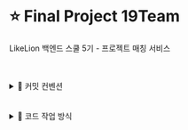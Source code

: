 # ⭐️ Final Project 19Team

LikeLion 백엔드 스쿨 5기 - 프로젝트 매칭 서비스


<br/>
<br/>

<details>
<summary>📝 커밋 컨벤션</summary>
<div markdown="1">

# 1️⃣ 커밋 컨벤션이란?

커밋을 보낼 때 지켜야할 양식. 팀간의 협의를 통해 정한다.

커밋은 제목 + 내용 + (이슈 번호)로 이루어져 있다.

<br/>
<br/>

## 2️⃣ 제목

제목은 다음과 같은 방식으로 작성한다.
type: title

type에는 커밋의 종류에 따라 다음과 같이 나뉜다.


Type | 내용 설명
-- | --
feat | 기능 추가/수정 등
fix | 버그 수정
docs | 문서 수정
Comment | 필요한 주석 추가 및 변경
style | 스타일 변경 (형식, 세미콜론 누락 등)
refactor | 리팩토링
test | 테스트
chore | 빌드, 패키지 관련 (업데이트 등)
Rename | 파일 혹은 폴더명을 수정하거나 옮기는 작업만인 경우



> feat: User 엔티티 수정

<br/>
<br/>


## 3️⃣ 내용

내용에는 세부적인 변경 내용을 줄마다 -로 시작하는 형태로 적는다.

>  - User 엔티티에 email, location, phone 필드 추가
>  - User 엔티티에 Getter, Setter 범위 설정


내용은 한 줄 당 72자 내로 작성합니다.
내용은 양에 구애받지 않고 최대한 상세히 작성합니다.
내용은 어떻게 변경했는지 보다 무엇을 변경했는지 또는 왜 변경했는지를 설명합니다.


<br/>
<br/>

## 4️⃣ 이슈 번호

이슈 번호에는 만약 해당 커밋이 특정 이슈과 관련된 경우 "유형: #이슈 번호"의 형태로 작성한다.
관련된 이슈가 없다면 생략이 가능하다.
여러 개의 이슈 번호를 적을 때는 쉼표로 구분합니다.


유형 | 이슈번호
-- | --
Fixes | 이슈 관련 내용 수정중 (아직 해결되지 않은 경우)
Resolves | 이슈 관련 내용 수정 완료
Ref | 참고할 이슈가 있을 때 사용
Related to | 해당 커밋에 관련된 이슈번호 (아직 해결되지 않은 경우)





> Resolves: #123
> Ref: #456
> Related to: #48, #45

<br/>
<br/>

## 전체 예시

```
Feat: 추가 로그인 함수

- 로그인 API 개발

Resolves: #123    # 이슈 해결했을 때 사용
Ref: #456    # 참고할 이슈가 있을 때
```

</div>
</details>


<br/>
<br/>


<details>
<summary>📝 코드 작업 방식</summary>
<div markdown="1">

## 1️⃣ 자기 이름으로 브랜치 생성하기
<br/>
레포지토리를 클론해서 가져온 후, intelliJ에서 dev 브랜치로 checkout한다.
<br/>
그 후에 new Branch하여 자신의 이름을 적고 브랜치를 생성한다.
<br/>

## 2️⃣ 작업하기
<br/>
자신의 코드를 추가한다.
<br/>

## 3️⃣ 커밋하기
<br/>

**커밋 컨벤션 양식을 지켜서 커밋한다.**
<br/>
인텔리제이에서 커밋할 파일을 ctrl + alt + a 하여 add한 후에, ctrl + k 하여 커밋 창을 띄운다.
<br/>
커밋 창에서 커밋 컨벤션 양식을 지켜서 커밋 문을 작성한다. 
<br/>
여기서 중요한 것은 커밋 컨벤션 양식을 지키고 이번 커밋에 포함할 파일을 적절히 선택하여 커밋하는 것이다.
<br/>
한 커밋에 모든 파일을 보내기 보다는 코드 리뷰하기 쉽도록 분류해서 나눠서 커밋하는 것이 좋다.
<br/>

## 4️⃣ git bash에서 push하기

<br/>
인텔리제이에서 push가 되지 않을 수도 있다.
<br/>
그럴 때는 git bash를 프로젝트 폴더 (Final_Project_19Team)에서 키고, git push --set-upstream origin 브랜치이름 을 해주면 된다.
<br/>
처음 한번만 해주면 그 뒤론 git bash에서 'git push' 한 번만 입력해도 push가 가능하다.
<br/>

## 5️⃣ Pull Request 만들기

<br/>
이 과정은 혼자서 진행하지 말고, 팀원들에게 물어보면서 진행하자.
<br/>
github 홈페이지에서 레포지토리로 들어간 후에, 자신의 브랜치로 들어간다.
<br/>
그곳에 있는 create pull request를 클릭해서 절차대로 진행하면 된다.


</div>
</details>
